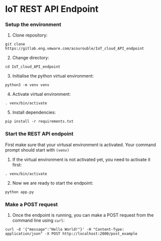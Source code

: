 # IoT REST API Endpoint

### Setup the environment

1. Clone repository:
```
git clone https://gitlab.eng.vmware.com/acourouble/IoT_cloud_API_endpoint
```

2. Change directory:
```
cd IoT_cloud_API_endpoint
```

3. Initialise the python virtual environment:
```
python3 -m venv venv
```

4. Activate virtual environment:
```
. venv/bin/activate
```

5. Install dependencies:
```
pip install -r requirements.txt
```

### Start the REST API endpoint

First make sure that your virtusal environment is activated. Your command prompt should start with `(venv)`

1. If the virtual environment is not activated yet, you need to activate it first:
```
. venv/bin/activate
```

2. Now we are ready to start the endpoint:
```
python app.py
```

### Make a POST request

1. Once the endpoint is running, you can make a POST request from the command line using `curl`:

```
curl -d '{"message":"Hello World!"}' -H "Content-Type: application/json" -X POST http://localhost:2000/post_example
```

